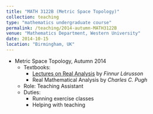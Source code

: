 ```yaml
---	
title: "MATH 3122B (Metric Space Topology)"		
collection: teaching		
type: "mathematics undergraduate course"		
permalink: /teaching/2014-autumn-MATH3122B
venue: "Mathematics Department, Western University"		
date: 2014-10-15		
location: "Birmingham, UK"		
---	
```

 			
* Metric Space Topology, Autumn 2014 	
   * Textbooks:
     * [Lectures on Real Analysis](https://www.cambridge.org/core/books/lectures-on-real-analysis/55355F6128B1EA7BC8FD6CE5B6181419) by             _Finnur Lárusson_
     * Real Mathematical Analysis by _Charles C. Pugh_
   * Role: Teaching Assistant 
   * Duties: 
     * Running exercise classes 
     * Helping with teaching  
